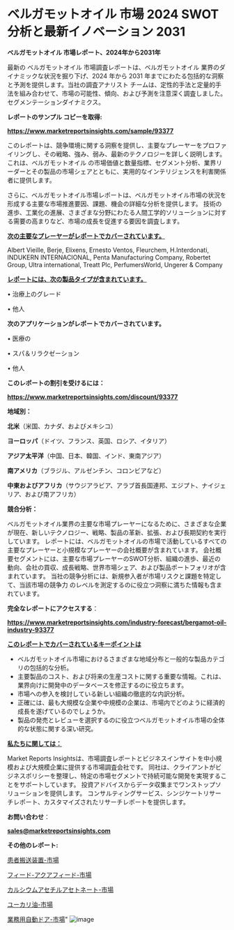 # ベルガモットオイル 市場 2024 SWOT 分析と最新イノベーション 2031

<strong>ベルガモットオイル 市場レポート、2024年から2031年</strong>

最新の ベルガモットオイル 市場調査レポートは、ベルガモットオイル 業界のダイナミックな状況を掘り下げ、2024 年から 2031 年までにわたる包括的な洞察と予測を提供します。当社の調査アナリスト チームは、定性的手法と定量的手法を組み合わせて、市場の可能性、傾向、および予測を注意深く調査しました。 セグメンテーションダイナミクス。



<strong>レポートのサンプル コピーを取得:</strong> <a href=https://www.marketreportsinsights.com/sample/93377>

<strong><u>https://www.marketreportsinsights.com/sample/93377</u></strong></a>

このレポートは、競争環境に関する洞察を提供し、主要なプレーヤーをプロファイリングし、その戦略、強み、弱み、最新のテクノロジーを詳しく説明します。 これは、ベルガモットオイル の市場価値と数量指標、セグメント分析、業界リーダーとその製品の市場シェアとともに、実用的なインテリジェンスを利害関係者に提供します。

さらに、ベルガモットオイル市場レポートは、ベルガモットオイル市場の状況を形成する主要な市場推進要因、課題、機会の詳細な分析を提供します。 技術の進歩、工業化の進展、さまざまな分野にわたる人間工学的ソリューションに対する需要の高まりなど、市場の成長を促進する要因を調査します。



<strong><u>次の主要なプレーヤーがレポートでカバーされています。</u></strong>

Albert Vieille, Berje, Elixens, Ernesto Ventos, Fleurchem, H.Interdonati, INDUKERN INTERNACIONAL, Penta Manufacturing Company, Robertet Group, Ultra international, Treatt Plc, PerfumersWorld, Ungerer & Company



<strong><u><b>レポートには、次の製品タイプが含まれています。</b></u></strong>

• 治療上のグレード

• 他人



<strong><b>次のアプリケーションがレポートでカバーされています。</b></strong>

• 医療の

• スパ＆リラクゼーション

• 他人



<strong><b>このレポートの割引を受けるには：</b></strong><a href=https://www.marketreportsinsights.com/discount/93377>

<strong><u>https://www.marketreportsinsights.com/discount/93377</u></strong></a>



<strong>地域別：</strong>



<strong>北米</strong>（米国、カナダ、およびメキシコ）



<strong>ヨーロッパ</strong>（ドイツ、フランス、英国、ロシア、イタリア）



<strong>アジア太平洋</strong>（中国、日本、韓国、インド、東南アジア）



<strong>南アメリカ</strong>（ブラジル、アルゼンチン、コロンビアなど）



<strong>中東およびアフリカ</strong>（サウジアラビア、アラブ首長国連邦、エジプト、ナイジェリア、および南アフリカ）



<strong>競合分析：</strong>

ベルガモットオイル業界の主要な市場プレーヤーになるために、さまざまな企業が現在、新しいテクノロジー、戦略、製品の革新、拡張、および長期契約を実行しています。 レポートには、ベルガモットオイルの市場で活動しているすべての主要なプレーヤーと小規模なプレーヤーの会社概要が含まれています。 会社概要セグメントには、主要な市場プレーヤーのSWOT分析、組織の進歩、最近の動向、会社の買収、成長戦略、世界市場シェア、および製品ポートフォリオが含まれています。 当社の競争分析には、新規参入者が市場リスクと課題を特定して、当該市場の競争力 のレベルを測定するのに役立つ洞察に満ちた情報も含まれています。



<strong>完全なレポートにアクセスする</strong>：

<a href=https://www.marketreportsinsights.com/industry-forecast/bergamot-oil-industry-93377>

<strong><u>https://www.marketreportsinsights.com/industry-forecast/bergamot-oil-industry-93377</u></strong></a>



<strong><u><b>このレポートでカバーされているキーポイントは</b></u></strong>
<ul>
  <li>ベルガモットオイル市場におけるさまざまな地域分布と一般的な製品カテゴリの包括的な分析。</li>
  <li>主要製品のコスト、および将来の生産コストに関する重要な情報。これは、業界向けに開発中のデータベースを修正するのに役立ちます。</li>
  <li>市場への参入を検討している新しい組織の徹底的な内訳分析。</li>
  <li>正確には、最も大規模な企業や中規模の企業は、市場内でどのように経済的成長を遂げているのでしょうか。</li>
  <li>製品の発売とレビューを選択するのに役立つベルガモットオイル市場の全体的な状態に関する深い研究。</li>
</ul>


<strong><u><b>私たちに関しては：</b></u></strong>

Market Reports Insightsは、市場調査レポートとビジネスインサイトを中小規模および大規模企業に提供する市場調査会社です。 同社は、クライアントがビジネスポリシーを整理し、特定の市場セグメントで持続可能な開発を実現することをサポートしています。 投資アドバイスからデータ収集までワンストップソリューションを提供します。 コンサルティングサービス、シンジケートリサーチレポート、カスタマイズされたリサーチレポートを提供します。



<strong><b>お問い合わせ</b></strong>：

<a href=mailto:sales@marketreportsinsights.com>

<strong><u>sales@marketreportsinsights.com</u></strong></a>



<strong>その他のレポート:</strong>

<a href=https://www.linkedin.com/pulse/患者搬送装置-市場-2023-最新の-cagr-および成長分析-2030-0kvkf/>患者搬送装置-市場</a>

<a href=https://www.linkedin.com/pulse/フィード-アクアフィード-市場-2023-swot-分析と成長率-2030-zeq7f/>フィード-アクアフィード-市場</a>

<a href=https://www.linkedin.com/pulse/カルシウムアセチルアセトネート-市場-2023-総合分析と事業成長戦略-ikbof/>カルシウムアセチルアセトネート-市場</a>

<a href=https://www.linkedin.com/pulse/ユーカリ油-市場-2023-収益と成長ドライバー-2030-pr-news-hub-yqcwc/>ユーカリ油-市場</a>

<a href=https://www.linkedin.com/pulse/業務用自動ドア-市場-2023-年のダイナミクスとビジネストレンド-2030-voqnf/>業務用自動ドア-市場</a>"
![image](https://github.com/gayatriri2/Market-Trends/assets/166717496/b366f54b-0d4c-45b5-869a-9e2379e079b6)
